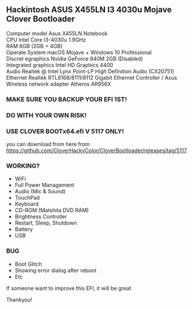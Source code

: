 ## Hackintosh ASUS X455LN I3 4030u Mojave Clover Bootloader

Computer model              Asus X455LN Notebook <br>
CPU                         Intel Core I3-4030u 1.9GHz <br>
RAM                         6GB (2GB + 4GB) <br>
Operate System              macOS Mojave + Windows 10 Professional <br>
Discret egraphics           Nvidia GeForce 840M 2GB (Disabled) <br>
Integrated graphics         Intel HD Graphics 4400 <br>
Audio                       Realtek @ Intel Lynx Point-LP  High Definition Audio (CX20751) <br>
Ethernet                    Realtek RTL8168/8111/8112 Gigabit Ethernet Controller / Asus <br>
Wireless network adapter    Atheros AR956X <br>

### MAKE SURE YOU BACKUP YOUR EFI 1ST!
### DO WITH YOUR OWN RISK!

### USE CLOVER BOOTx64.efi V 5117 ONLY! 
you can download from here from https://github.com/CloverHackyColor/CloverBootloader/releases/tag/5117

### WORKING?

- WiFi <br>
- Full Power Management
- Audio (Mic & Sound)
- TouchPad
- Keyboard
- CD-ROM (Matshita DVD RAM)
- Brightness Controller
- Restart, Sleep, Shutdown
- Battery
- USB

### BUG
- Boot Glitch
- Showing error dialog after reboot
- Etc

If someone want to improve this EFI, it will be great

Thankyou!

